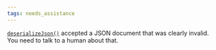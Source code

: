 ```yaml
---
tags: needs_assistance
---
```


[`deserializeJson()`](/v7/api/json/deserializejson/) accepted a JSON document that was clearly invalid.  
You need to talk to a human about that.
